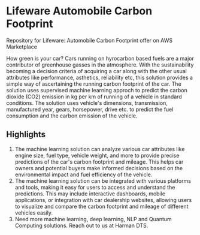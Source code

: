 # Lifeware Automobile Carbon Footprint
Repository for Lifeware: Automobile Carbon Footprint offer on AWS Marketplace

How green is your car? Cars running on hyrocarbon based fuels are a major contributor of greenhouse gasses in the atmosphere. With the sustainability becoming a decision criteria of acquiring a car along with the other usual attributes like performance, asthetics, reliability etc, this solution provides a simple way of ascertaining the running carbon footprint of the car. The solution uses supervised machine learning approch to predict the carbon dioxide (CO2) emission in kg per km of running of a vehicle in standard conditions. The solution uses vehicle's dimensions, transmission, manufactured year, gears, horsepower, drive etc. to predict the fuel consumption and the carbon emission of the vehicle.

## Highlights
1. The machine learning solution can analyze various car attributes like engine size, fuel type, vehicle weight, and more to provide precise predictions of the car's carbon footprint and mileage. This helps car owners and potential buyers make informed decisions based on the environmental impact and fuel efficiency of the vehicle.
2. The machine learning solution can be integrated with various platforms and tools, making it easy for users to access and understand the predictions. This may include interactive dashboards, mobile applications, or integration with car dealership websites, allowing users to visualize and compare the carbon footprint and mileage of different vehicles easily.
3. Need more machine learning, deep learning, NLP and Quantum Computing solutions. Reach out to us at Harman DTS.
